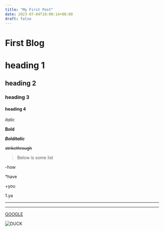 ```yaml
---
title: "My First Post"
date: 2023-07-04T10:00:14+08:00
draft: false
---
```


# First Blog
# heading  1
## heading  2
### heading  3
#### heading  4
*italic* 

**Bold**

***Bolditalic***

~~strikethrough~~


[//]:<TODO: BlockQuote & List>
> Below is some list

-how

*have

+you

1.ya



---

***
[GOOGLE](https://slides.com/othsueh/deck-838e36/fullscreen#/4)

![DUCK](https://i.gifer.com/XOsX.gif)

